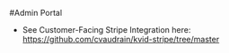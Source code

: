 #Admin Portal 
- See Customer-Facing Stripe Integration here: https://github.com/cvaudrain/kvid-stripe/tree/master
